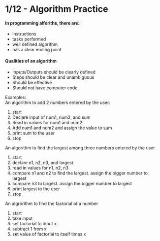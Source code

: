 # 1/12 - Algorithm Practice

#### In programming alforiths, there are:
- instructions
- tasks performed
- well defined algorithm
- has a clear ending point

#### Qualities of an algorithm
- Inputs/Outputs should be clearly defined
- Steps should be clear and unambiguous
- Should be effective
- Should not have computer code

Examples:  
An algorithm to add 2 numbers entered by the user:
1. start
2. Declare input of num1, num2, and sum
3. Read in values for num1 and num2
4. Add num1 and num2 and assign the value to sum
5. print sum to the user
6. stop

An algorithm to find the largest among three numbers entered by the user
1. start
2. declare n1, n2, n3, and largest
3. read in values for n1, n2, n3
4. compare n1 and n2 to find the largest. assign the bigger number to largest
5. compare n3 to largest. assign the bigger number to largest
6. print largest to the user
7. stop

An algrorithm to find the factorial of a number
1. start
2. take input
3. set factorial to input x
4. subtract 1 from x
4. set value of factorial to itself times x
